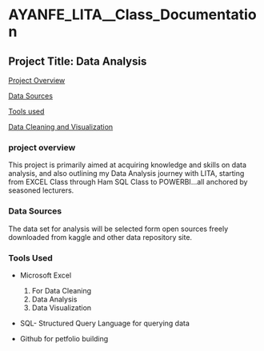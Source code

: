 # AYANFE_LITA__Class_Documentation

## Project Title: Data Analysis

[Project Overview](project_ovrview)

[Data Sources](data_sources)

[Tools used](tools-used)

[Data Cleaning and Visualization](data_cleaning_and_visualization)

### project overview
This project is primarily aimed at acquiring knowledge and skills on data analysis, and also outlining my Data Analysis journey with LITA, starting from EXCEL Class through Ham SQL Class to POWERBI...all anchored by seasoned lecturers.

### Data Sources
The data set for analysis will be selected form open sources freely downloaded from kaggle and other data repository site.


### Tools Used
- Microsoft Excel 
   1. For Data Cleaning
   2. Data Analysis
   3. Data Visualization

- SQL- Structured Query Language for querying data

- Github for petfolio building
 

